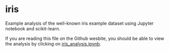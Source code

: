 # iris

Example analysis of the well-known iris example dataset using Jupyter notebook and scikit-learn.

If you are reading this file on the Github wesbite, you should be able to view the analysis by clicking on [iris_analysis.ipynb](iris_analysis.ipynb).
